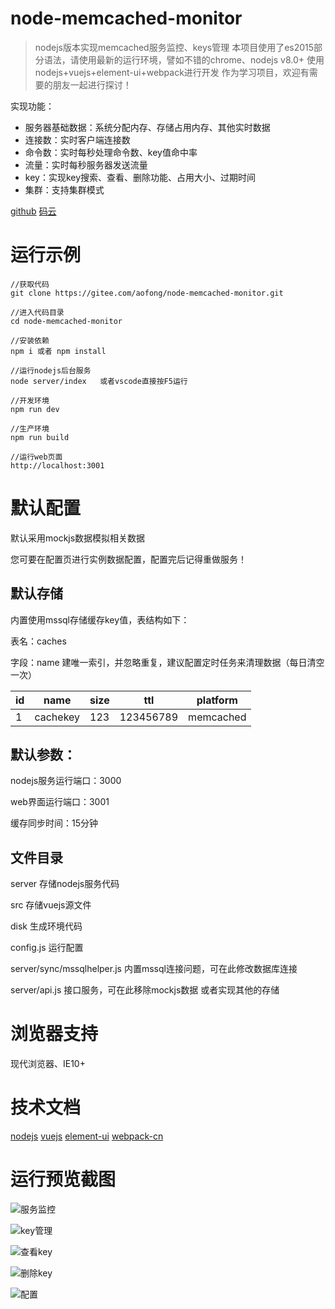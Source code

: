 # node-memcached-monitor
>nodejs版本实现memcached服务监控、keys管理
>本项目使用了es2015部分语法，请使用最新的运行环境，譬如不错的chrome、nodejs v8.0+
>使用nodejs+vuejs+element-ui+webpack进行开发 作为学习项目，欢迎有需要的朋友一起进行探讨！

实现功能：
- 服务器基础数据：系统分配内存、存储占用内存、其他实时数据
- 连接数：实时客户端连接数
- 命令数：实时每秒处理命令数、key值命中率
- 流量：实时每秒服务器发送流量
- key：实现key搜索、查看、删除功能、占用大小、过期时间
- 集群：支持集群模式


[github](https://github.com/aofong/node-memcached-monitor  "github") [码云](https://gitee.com/aofong/node-memcached-monitor "oschina 码云")

# 运行示例

```
//获取代码
git clone https://gitee.com/aofong/node-memcached-monitor.git

//进入代码目录
cd node-memcached-monitor

//安装依赖
npm i 或者 npm install

//运行nodejs后台服务
node server/index   或者vscode直接按F5运行

//开发环境
npm run dev

//生产环境
npm run build

//运行web页面
http://localhost:3001

```

# 默认配置
默认采用mockjs数据模拟相关数据

您可要在配置页进行实例数据配置，配置完后记得重做服务！

## 默认存储
内置使用mssql存储缓存key值，表结构如下：

表名：caches

字段：name 建唯一索引，并忽略重复，建议配置定时任务来清理数据（每日清空一次）

|id|name|size|ttl|platform| 
|-|-|-|-|-| 
|1|cachekey|123|123456789|memcached| 

## 默认参数：

nodejs服务运行端口：3000 

web界面运行端口：3001

缓存同步时间：15分钟 


## 文件目录
server 存储nodejs服务代码

src 存储vuejs源文件

disk 生成环境代码

config.js 运行配置

server/sync/mssqlhelper.js  内置mssql连接问题，可在此修改数据库连接

server/api.js 接口服务，可在此移除mockjs数据 或者实现其他的存储

# 浏览器支持
现代浏览器、IE10+

# 技术文档
[nodejs](https://nodejs.org) [vuejs](https://cn.vuejs.org/) [element-ui](http://element-cn.eleme.io/#/zh-CN) [webpack-cn](https://doc.webpack-china.org/concepts/)


# 运行预览截图

![服务监控](https://gitee.com/uploads/images/2017/1108/172122_8012b273_341398.png "服务监控")

![key管理](https://gitee.com/uploads/images/2017/1118/154942_1911cb8c_341398.png "key管理")

![查看key](https://gitee.com/uploads/images/2017/1118/155153_b93d1fd1_341398.png "查看key")

![删除key](https://gitee.com/uploads/images/2017/1118/155126_cd142cb3_341398.png "删除key")

![配置](https://gitee.com/uploads/images/2017/1118/155332_0dcffbc1_341398.png "配置")